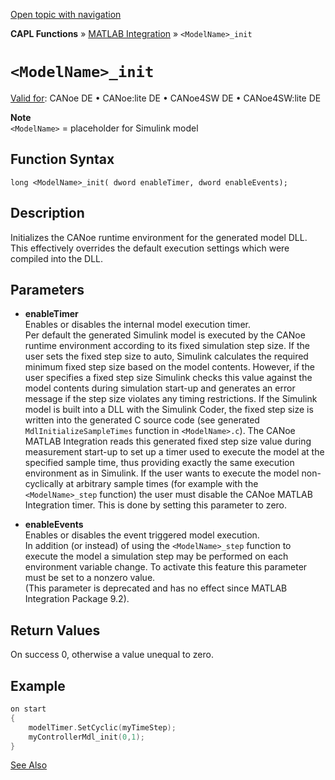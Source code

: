 [Open topic with navigation](../../../../../CANoeDEFamily.htm#Topics/CAPLFunctions/MATLAB/Functions/CAPLfunctionMODELinit.md)

**CAPL Functions** » [MATLAB Integration](../CAPLfunctionsMATLABOverview.md) » `<ModelName>_init`

# `<ModelName>_init`

[Valid for](../../../Shared/FeatureAvailability.md): CANoe DE • CANoe:lite DE • CANoe4SW DE • CANoe4SW:lite DE

**Note**  
`<ModelName>` = placeholder for Simulink model

## Function Syntax

```
long <ModelName>_init( dword enableTimer, dword enableEvents);
```

## Description

Initializes the CANoe runtime environment for the generated model DLL. This effectively overrides the default execution settings which were compiled into the DLL.

## Parameters

- **enableTimer**  
  Enables or disables the internal model execution timer.  
  Per default the generated Simulink model is executed by the CANoe runtime environment according to its fixed simulation step size. If the user sets the fixed step size to auto, Simulink calculates the required minimum fixed step size based on the model contents. However, if the user specifies a fixed step size Simulink checks this value against the model contents during simulation start-up and generates an error message if the step size violates any timing restrictions. If the Simulink model is built into a DLL with the Simulink Coder, the fixed step size is written into the generated C source code (see generated `MdlInitializeSampleTimes` function in `<ModelName>.c`). The CANoe MATLAB Integration reads this generated fixed step size value during measurement start-up to set up a timer used to execute the model at the specified sample time, thus providing exactly the same execution environment as in Simulink. If the user wants to execute the model non-cyclically at arbitrary sample times (for example with the `<ModelName>_step` function) the user must disable the CANoe MATLAB Integration timer. This is done by setting this parameter to zero.

- **enableEvents**  
  Enables or disables the event triggered model execution.  
  In addition (or instead) of using the `<ModelName>_step` function to execute the model a simulation step may be performed on each environment variable change. To activate this feature this parameter must be set to a nonzero value.  
  (This parameter is deprecated and has no effect since MATLAB Integration Package 9.2).

## Return Values

On success 0, otherwise a value unequal to zero.

## Example

```c
on start
{
    modelTimer.SetCyclic(myTimeStep);
    myControllerMdl_init(0,1);
}
```

[See Also](javascript:void(0);)